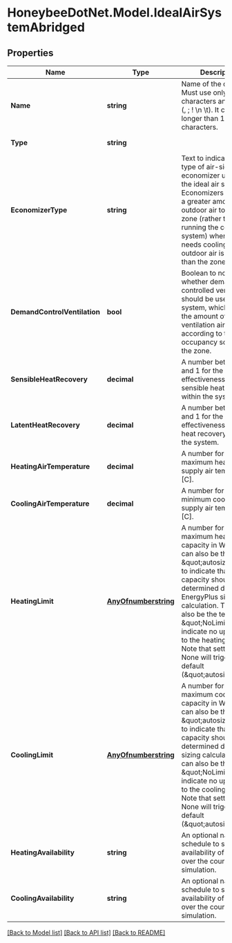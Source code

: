 
# HoneybeeDotNet.Model.IdealAirSystemAbridged

## Properties

Name | Type | Description | Notes
------------ | ------------- | ------------- | -------------
**Name** | **string** | Name of the object. Must use only ASCII characters and exclude (, ; ! \\n \\t). It cannot be longer than 100 characters. | 
**Type** | **string** |  | [optional] [default to "IdealAirSystemAbridged"]
**EconomizerType** | **string** | Text to indicate the type of air-side economizer used on the ideal air system. Economizers will mix in a greater amount of outdoor air to cool the zone (rather than running the cooling system) when the zone needs cooling and the outdoor air is cooler than the zone. | [optional] [default to EconomizerTypeEnum.DifferentialDryBulb]
**DemandControlVentilation** | **bool** | Boolean to note whether demand controlled ventilation should be used on the system, which will vary the amount of ventilation air according to the occupancy schedule of the zone. | [optional] [default to false]
**SensibleHeatRecovery** | **decimal** | A number between 0 and 1 for the effectiveness of sensible heat recovery within the system. | [optional] [default to 0M]
**LatentHeatRecovery** | **decimal** | A number between 0 and 1 for the effectiveness of latent heat recovery within the system. | [optional] [default to 0M]
**HeatingAirTemperature** | **decimal** | A number for the maximum heating supply air temperature [C]. | [optional] [default to 50M]
**CoolingAirTemperature** | **decimal** | A number for the minimum cooling supply air temperature [C]. | [optional] [default to 13M]
**HeatingLimit** | [**AnyOfnumberstring**](AnyOfnumberstring.md) | A number for the maximum heating capacity in Watts. This can also be the text \&quot;autosize\&quot; to indicate that the capacity should be determined during the EnergyPlus sizing calculation. This can also be the text \&quot;NoLimit\&quot; to indicate no upper limit to the heating capacity. Note that setting this to None will trigger the default (\&quot;autosize\&quot;). | [optional] 
**CoolingLimit** | [**AnyOfnumberstring**](AnyOfnumberstring.md) | A number for the maximum cooling capacity in Watts. This can also be the text \&quot;autosize\&quot; to indicate that the capacity should be determined during the sizing calculation. This can also be the text \&quot;NoLimit\&quot; to indicate no upper limit to the cooling capacity. Note that setting this to None will trigger the default (\&quot;autosize\&quot;). | [optional] 
**HeatingAvailability** | **string** | An optional name of a schedule to set the availability of heating over the course of the simulation. | [optional] 
**CoolingAvailability** | **string** | An optional name of a schedule to set the availability of cooling over the course of the simulation. | [optional] 

[[Back to Model list]](../README.md#documentation-for-models)
[[Back to API list]](../README.md#documentation-for-api-endpoints)
[[Back to README]](../README.md)


